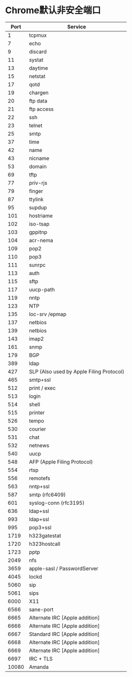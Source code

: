 # Chrome默认非安全端口

| Port | Service                  |
|------|--------------------------|
| 1    | tcpmux                   |
| 7    | echo                     |
| 9    | discard                  |
| 11   | systat                   |
| 13   | daytime                  |
| 15   | netstat                  |
| 17   | qotd                     |
| 19   | chargen                  |
| 20   | ftp data                 |
| 21   | ftp access               |
| 22   | ssh                      |
| 23   | telnet                   |
| 25   | smtp                     |
| 37   | time                     |
| 42   | name                     |
| 43   | nicname                  |
| 53   | domain                   |
| 69   | tftp                     |
| 77   | priv-rjs                 |
| 79   | finger                   |
| 87   | ttylink                  |
| 95   | supdup                   |
| 101  | hostriame                |
| 102  | iso-tsap                 |
| 103  | gppitnp                  |
| 104  | acr-nema                 |
| 109  | pop2                     |
| 110  | pop3                     |
| 111  | sunrpc                   |
| 113  | auth                     |
| 115  | sftp                     |
| 117  | uucp-path                |
| 119  | nntp                     |
| 123  | NTP                      |
| 135  | loc-srv /epmap           |
| 137  | netbios                  |
| 139  | netbios                  |
| 143  | imap2                    |
| 161  | snmp                     |
| 179  | BGP                      |
| 389  | ldap                     |
| 427  | SLP (Also used by Apple Filing Protocol)|
| 465  | smtp+ssl                 |
| 512  | print / exec             |
| 513  | login                    |
| 514  | shell                    |
| 515  | printer                  |
| 526  | tempo                    |
| 530  | courier                  |
| 531  | chat                     |
| 532  | netnews                  |
| 540  | uucp                     |
| 548  | AFP (Apple Filing Protocol)|
| 554  | rtsp                     |
| 556  | remotefs                 |
| 563  | nntp+ssl                 |
| 587  | smtp (rfc6409)           |
| 601  | syslog-conn (rfc3195)    |
| 636  | ldap+ssl                 |
| 993  | ldap+ssl                 |
| 995  | pop3+ssl                 |
| 1719 | h323gatestat             |
| 1720 | h323hostcall             |
| 1723 | pptp                     |
| 2049 | nfs                      |
| 3659 | apple-sasl / PasswordServer|
| 4045 | lockd                    |
| 5060 | sip                      |
| 5061 | sips                     |
| 6000 | X11                      |
| 6566 | sane-port                |
| 6665 | Alternate IRC [Apple addition]|
| 6666 | Alternate IRC [Apple addition]|
| 6667 | Standard IRC [Apple addition]|
| 6668 | Alternate IRC [Apple addition]|
| 6669 | Alternate IRC [Apple addition]|
| 6697 | IRC + TLS |
| 10080 | Amanda |